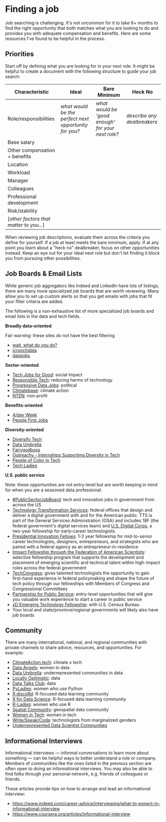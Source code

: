 # Finding a job

Job searching is challenging. It's not uncommon for it to take 6+ months to find the right opportunity that both matches what you are looking to do and provides you with adequate compensation and benefits. Here are some resources I've found to be helpful in the process.

## Priorities

Start off by defining what you are looking for in your next role. It might be helpful to create a document with the following structure to guide your job search:

| Characteristic | Ideal | Bare Minimum | Heck No |
|-|-|-|-|
| Role/responsibilities | _what would be the perfect next opportunity for you?_ | _what would be 'good enough' for your next role?_ | _describe any dealbreakers_ |
| Base salary | | | |
| Other compensation + benefits | | | |
| Location | | | |
| Workload | | | |
| Manager | | | |
| Colleagues | | | |
| Professional development | | | |
| Risk/stability | | | |
| [_other factors that matter to you..._] | | | |

When reviewing job descriptions, evaluate them across the criteria you define for yourself. If a job at least meets the bare minimum, apply. If at any point you learn about a "heck no" dealbreaker, focus on other opportunities instead. Keep an eye out for your ideal next role but don't let finding it block you from pursuing other possibilities.

## Job Boards & Email Lists

While generic job aggregators like Indeed and LinkedIn have lots of listings, there are many more specialized job boards that are worth reviewing. Many allow you to set up custom alerts so that you get emails with jobs that fit your filter criteria are added.

The following is a non-exhaustive list of more specialized job boards and email lists in the data and tech fields.

**Broadly data-oriented**

Fair warning: these sites do not have the best filtering

* [wait, what do you do?](https://waitwhatdoyoudo.com/)
* [icrunchdata](https://icrunchdata.com/jobs/)
* [datajobs](https://datajobs.com/)

**Sector-oriented**

* [Tech Jobs for Good](https://www.techjobsforgood.com/): social impact
* [Responsible Tech](https://alltechishuman.org/responsible-tech-job-board): reducing harms of technology
* [Progressive Data Jobs](https://www.progressivedatajobs.org/): political
* [Climatebase](https://climatebase.org/): climate action
* [NTEN](https://www.nten.org/jobs): non-profit

**Benefits-oriented**

* [4/day Week](https://4dayweek.io/)
* [People First Jobs](https://peoplefirstjobs.com/)

**Diversity-oriented**

* [Diversify Tech](https://www.diversifytech.co/)
* [Data Umbrella](https://jobs.dataumbrella.org/)
* [Fairygodboss](https://fairygodboss.com/)
* [Outreachy - Internships Supporting Diversity in Tech](https://www.outreachy.org/)
* [People of Color in Tech](https://peopleofcolorintech.com/)
* [Tech Ladies](https://www.hiretechladies.com/)

**U.S. public service**

Note: these opportunities are not entry-level but are worth keeping in mind for when you are a seasoned data professional.

* [#PublicSectorJobBoard](https://www.linkedin.com/newsletters/7054097497383690241/): tech and innovation jobs in government from across the US
* [Technology Transformation Services](https://join.tts.gsa.gov/): federal offices that design and deliver a digital government with and for the American public. TTS is part of the General Services Administration (GSA) and includes 18F (the federal government's digital services team) and [U.S. Digital Corps](https://digitalcorps.gsa.gov/), a two-year fellowship for early-career technologists.
* [Presidential Innovation Fellows](https://presidentialinnovationfellows.gov/): 1-2 year fellowship for mid-to-senior career technologists, designers, entrepreneurs, and strategists who are paired with a federal agency as an entrepreneur-in-residence. 
* [Impact Fellowship through the Federation of American Scientists](https://fas.org/impact-fellowship/opportunities/): selective fellowship program that supports the development and placement of emerging scientific and technical talent within high-impact roles across the federal government
* [TechCongress](https://www.techcongress.io/): gives talented technologists the opportunity to gain first-­hand experience in federal policymaking and shape the future of tech policy through our fellowships with Members of Congress and Congressional Committees
* [Partnership for Public Service](https://gogovernment.org/our-fellowships-and-internships/): entry-level opportunities that will give you valuable work experience to start a career in public service
* [xD Emerging Technology Fellowship](https://www.xd.gov/): with U.S. Census Bureau
* Your local and state/province/regional governments will likely also have job boards

## Community

There are many international, national, and regional communities with private channels to share advice, resources, and opportunities. For example:

* [ClimateAction.tech](https://climateaction.tech/): climate x tech
* [Data Angels](https://twitter.com/jessica_cherny/status/1292526893317492736): women in data
* [Data Umbrella](https://www.dataumbrella.org/): underrepresented communities in data
* [Locally Optimistic](https://locallyoptimistic.com/community/): data
* [Data Talks Club](https://datatalks.club/): data
* [PyLadies](https://pyladies.com/): women who use Python
* [R discoRd](https://discord.gg/6fcReuUHgg): R-focused data learning community
* [R for Data Science](https://www.rfordatasci.com/): R-focused data learning community
* [R-Ladies](https://rladies.org/): women who use R
* [Spatial Community](https://thespatialcommunity.org/): geospatial data community
* [Women in Tech](https://women-in-tech.org/join-us-on-slack/): women in tech
* [Write/Speak/Code](https://www.writespeakcode.com/#chapters): technologists from marginalized genders
* [Underrepresented Data Scientist Communities](https://builtin.com/data-science/diversity-inclusion-networking-communities)

## Informational Interviews

Informational interviews — informal conversations to learn more about something — can be helpful ways to better understand a role or company. Members of communities like the ones listed in the previous section are often open to doing an informational interviews. You may also be able to find folks through your personal network, e.g. friends of colleagues or friends.

These articles provide tips on how to arrange and lead an informational interview:

* https://www.indeed.com/career-advice/interviewing/what-to-expect-in-informational-interview
* https://www.coursera.org/articles/informational-interview
